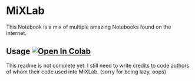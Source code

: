 # MiXLab

This Notebook is a mix of multiple amazing Notebooks found on the internet.

## Usage [![Open In Colab](https://colab.research.google.com/assets/colab-badge.svg)](https://colab.research.google.com/github/shirooo39/MiXLab/blob/master/MiXLab.ipynb)

This readme is not complete yet.
I still need to write credits to code authors of whom their code used into MiXLab.
(sorry for being lazy, oops)
